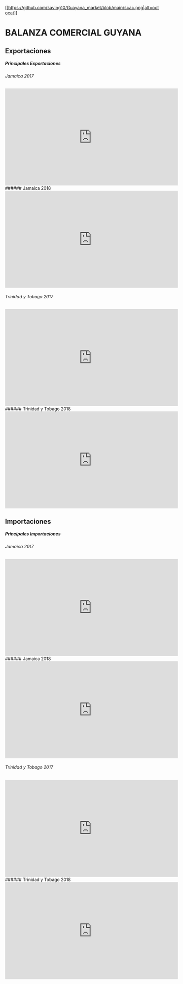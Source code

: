[[https://github.com/saving10/Guayana_market/blob/main/scac.png|alt=octocat]]
# BALANZA COMERCIAL GUYANA

## Exportaciones
##### Principales Exportaciones

###### Jamaica 2017
<iframe width="560" height="315" src="https://oec.world/es/visualize/embed/tree_map/hs92/export/guy/jam/show/2017/?controls=false" frameborder="0"></iframe>
###### Jamaica 2018
<iframe width="560" height="315" src="https://oec.world/es/visualize/embed/tree_map/hs92/export/guy/jam/show/2018/?controls=false" frameborder="0"></iframe>

###### Trinidad y Tobago 2017
<iframe width="560" height="315" src="https://oec.world/es/visualize/embed/tree_map/hs92/export/guy/tto/show/2017/?controls=false" frameborder="0"></iframe>
###### Trinidad y Tobago 2018
<iframe width="560" height="315" src="https://oec.world/es/visualize/embed/tree_map/hs92/export/guy/tto/show/2018/?controls=false" frameborder="0"></iframe>

## Importaciones
##### Principales Importaciones

###### Jamaica 2017
<iframe width="560" height="315" src="https://oec.world/es/visualize/embed/tree_map/hs92/import/guy/jam/show/2017/?controls=false" frameborder="0"></iframe>
###### Jamaica 2018
<iframe width="560" height="315" src="https://oec.world/es/visualize/embed/tree_map/hs92/import/guy/jam/show/2018/?controls=false" frameborder="0"></iframe>

###### Trinidad y Tobago 2017
<iframe width="560" height="315" src="https://oec.world/es/visualize/embed/tree_map/hs92/import/guy/tto/show/2017/?controls=false" frameborder="0"></iframe>
###### Trinidad y Tobago 2018
<iframe width="560" height="315" src="https://oec.world/es/visualize/embed/tree_map/hs92/import/guy/tto/show/2018/?controls=false" frameborder="0"></iframe>

